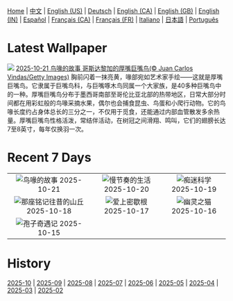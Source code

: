 [Home](../README.md) | [中文](zh-CN.md) | [English (US)](en-US.md) | [Deutsch](de-DE.md) | [English (CA)](en-CA.md) | [English (GB)](en-GB.md) | [English (IN)](en-IN.md) | [Español](es-ES.md) | [Français (CA)](fr-CA.md) | [Français (FR)](fr-FR.md) | [Italiano](it-IT.md) | [日本語](ja-JP.md) | [Português](pt-BR.md)

# Latest Wallpaper
![](https://www.bing.com/th?id=OHR.ToucanForest_ZH-CN0072036253_UHD.jpg)
[2025-10-21 鸟喙的故事 哥斯达黎加的厚嘴巨嘴鸟(© Juan Carlos Vindas/Getty Images)](https://www.bing.com/th?id=OHR.ToucanForest_ZH-CN0072036253_UHD.jpg)
胸前闪着一抹亮黄，喙部宛如艺术家手绘——这就是厚嘴巨嘴鸟。它隶属于巨嘴鸟科，与巨嘴啄木鸟同属一个大家族，是40多种巨嘴鸟中的一种。厚嘴巨嘴鸟分布于墨西哥南部至哥伦比亚北部的热带地区，日常大部分时间都在用彩虹般的鸟喙采摘水果，偶尔也会捕食昆虫、鸟蛋和小爬行动物。它的鸟喙长度约占身体总长的三分之一，不仅用于觅食，还能通过内部血管散发多余热量。厚嘴巨嘴鸟性格活泼，常结伴活动，在树冠之间滑翔、鸣叫，它们的翅膀长达7至8英寸，每年仅换羽一次。

# Recent 7 Days
|  |  |  |
|:---:|:---:|:---:|
| ![](https://www.bing.com/th?id=OHR.ToucanForest_ZH-CN0072036253_400x240.jpg "鸟喙的故事") 2025-10-21 | ![](https://www.bing.com/th?id=OHR.HoffmansSloth_ZH-CN7563408641_400x240.jpg "慢节奏的生活") 2025-10-20 | ![](https://www.bing.com/th?id=OHR.AppleHarvest_ZH-CN7317228007_400x240.jpg "痴迷科学") 2025-10-19 |
| ![](https://www.bing.com/th?id=OHR.SilburyHill_ZH-CN6666447580_400x240.jpg "那座铭记往昔的山丘") 2025-10-18 | ![](https://www.bing.com/th?id=OHR.RockRiverFalls_ZH-CN6532185546_400x240.jpg "爱上密歇根") 2025-10-17 | ![](https://www.bing.com/th?id=OHR.SiberianLynx_ZH-CN0749166653_400x240.jpg "幽灵之猫") 2025-10-16 |
| ![](https://www.bing.com/th?id=OHR.AmethystLaccaria_ZH-CN0643667280_400x240.jpg "孢子奇遇记") 2025-10-15 |  |  |

# History
[2025-10](../archives/wallpaper/zh-CN/w_2025_10.md) | [2025-09](../archives/wallpaper/zh-CN/w_2025_09.md) | [2025-08](../archives/wallpaper/zh-CN/w_2025_08.md) | [2025-07](../archives/wallpaper/zh-CN/w_2025_07.md) | [2025-06](../archives/wallpaper/zh-CN/w_2025_06.md) | [2025-05](../archives/wallpaper/zh-CN/w_2025_05.md) | [2025-04](../archives/wallpaper/zh-CN/w_2025_04.md) | [2025-03](../archives/wallpaper/zh-CN/w_2025_03.md) | [2025-02](../archives/wallpaper/zh-CN/w_2025_02.md)
